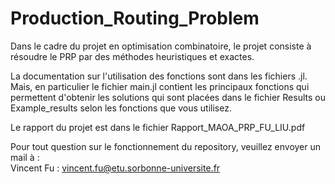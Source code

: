 # Production_Routing_Problem

Dans le cadre du projet en optimisation combinatoire, le projet consiste à résoudre le PRP par des méthodes heuristiques et exactes.  

La documentation sur l'utilisation des fonctions sont dans les fichiers .jl. Mais, en particulier le fichier main.jl contient les principaux fonctions qui permettent d'obtenir les solutions qui sont placées dans le fichier Results ou Example_results selon les fonctions que vous utilisez.  

Le rapport du projet est dans le fichier Rapport_MAOA_PRP_FU_LIU.pdf

Pour tout question sur le fonctionnement du repository, veuillez envoyer un mail à :  
Vincent Fu : vincent.fu@etu.sorbonne-universite.fr  

